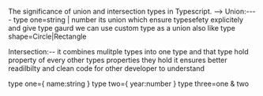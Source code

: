 The significance of union and intersection types in Typescript.
-->
Union:----
type one=string | number
its union which ensure typesefety  explicitely and give type gaurd
we can use custom type as a union also
like 
type shape=Circle|Rectangle

Intersection:--
it combines mulitple types into one type and that type hold property of every other types properties they hold
it ensures better readilbilty and clean code for other developer to understand

type one={
    name:string
}
type two={
    year:number
}
type three=one & two